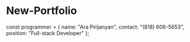 # New-Portfolio

const programmer = {
    name: "Ara Pirijanyan",
    contact: "(818) 606-5653",
    position: "Full-stack Developer"
};